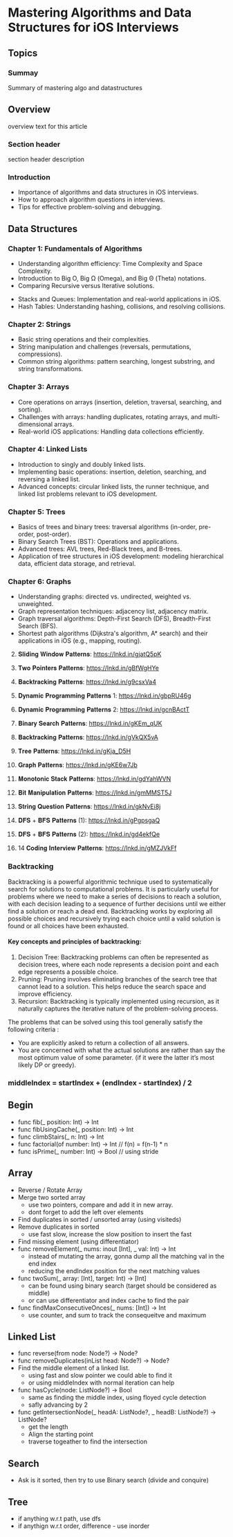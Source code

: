 # Mastering Algorithms and Data Structures for iOS Interviews

## Topics

### Summay

Summary of mastering algo and datastructures 

## Overview

overview text for this article  

### Section header

section header description

### Introduction
- Importance of algorithms and data structures in iOS interviews.
- How to approach algorithm questions in interviews.
- Tips for effective problem-solving and debugging.

## Data Structures

### Chapter 1: Fundamentals of Algorithms

* Understanding algorithm efficiency: Time Complexity and Space Complexity.
* Introduction to Big O, Big Ω (Omega), and Big Θ (Theta) notations.
* Comparing Recursive versus Iterative solutions.
- Stacks and Queues: Implementation and real-world applications in iOS.
- Hash Tables: Understanding hashing, collisions, and resolving collisions.

### Chapter 2: Strings

* Basic string operations and their complexities.
* String manipulation and challenges (reversals, permutations, compressions).
* Common string algorithms: pattern searching, longest substring, and string transformations.

### Chapter 3: Arrays
* Core operations on arrays (insertion, deletion, traversal, searching, and sorting).
* Challenges with arrays: handling duplicates, rotating arrays, and multi-dimensional arrays.
* Real-world iOS applications: Handling data collections efficiently.

### Chapter 4: Linked Lists
* Introduction to singly and doubly linked lists.
* Implementing basic operations: insertion, deletion, searching, and reversing a linked list.
* Advanced concepts: circular linked lists, the runner technique, and linked list problems relevant to iOS development.

### Chapter 5: Trees
* Basics of trees and binary trees: traversal algorithms (in-order, pre-order, post-order).
* Binary Search Trees (BST): Operations and applications.
* Advanced trees: AVL trees, Red-Black trees, and B-trees.
* Application of tree structures in iOS development: modeling hierarchical data, efficient data storage, and retrieval.

### Chapter 6: Graphs
* Understanding graphs: directed vs. undirected, weighted vs. unweighted.
* Graph representation techniques: adjacency list, adjacency matrix.
* Graph traversal algorithms: Depth-First Search (DFS), Breadth-First Search (BFS).
* Shortest path algorithms (Dijkstra's algorithm, A* search) and their applications in iOS (e.g., mapping, routing).

2) 𝐒𝐥𝐢𝐝𝐢𝐧𝐠 𝐖𝐢𝐧𝐝𝐨𝐰 𝐏𝐚𝐭𝐭𝐞𝐫𝐧𝐬: https://lnkd.in/gjatQ5pK
3) 𝐓𝐰𝐨 𝐏𝐨𝐢𝐧𝐭𝐞𝐫𝐬 𝐏𝐚𝐭𝐭𝐞𝐫𝐧𝐬: https://lnkd.in/gBfWgHYe
4) 𝐁𝐚𝐜𝐤𝐭𝐫𝐚𝐜𝐤𝐢𝐧𝐠 𝐏𝐚𝐭𝐭𝐞𝐫𝐧𝐬: https://lnkd.in/g9csxVa4

5) 𝐃𝐲𝐧𝐚𝐦𝐢𝐜 𝐏𝐫𝐨𝐠𝐫𝐚𝐦𝐦𝐢𝐧𝐠 𝐏𝐚𝐭𝐭𝐞𝐫𝐧𝐬 1: https://lnkd.in/gbpRU46g
6) 𝐃𝐲𝐧𝐚𝐦𝐢𝐜 𝐏𝐫𝐨𝐠𝐫𝐚𝐦𝐦𝐢𝐧𝐠 𝐏𝐚𝐭𝐭𝐞𝐫𝐧𝐬 2: https://lnkd.in/gcnBActT

7) 𝐁𝐢𝐧𝐚𝐫𝐲 𝐒𝐞𝐚𝐫𝐜𝐡 𝐏𝐚𝐭𝐭𝐞𝐫𝐧𝐬: https://lnkd.in/gKEm_qUK
8) 𝐁𝐚𝐜𝐤𝐭𝐫𝐚𝐜𝐤𝐢𝐧𝐠 𝐏𝐚𝐭𝐭𝐞𝐫𝐧𝐬: https://lnkd.in/gVkQX5vA

9) 𝐓𝐫𝐞𝐞 𝐏𝐚𝐭𝐭𝐞𝐫𝐧𝐬: https://lnkd.in/gKja_D5H
10) 𝐆𝐫𝐚𝐩𝐡 𝐏𝐚𝐭𝐭𝐞𝐫𝐧𝐬: https://lnkd.in/gKE6w7Jb

11) 𝐌𝐨𝐧𝐨𝐭𝐨𝐧𝐢𝐜 𝐒𝐭𝐚𝐜𝐤 𝐏𝐚𝐭𝐭𝐞𝐫𝐧𝐬: https://lnkd.in/gdYahWVN
12) 𝐁𝐢𝐭 𝐌𝐚𝐧𝐢𝐩𝐮𝐥𝐚𝐭𝐢𝐨𝐧 𝐏𝐚𝐭𝐭𝐞𝐫𝐧𝐬: https://lnkd.in/gmMMST5J
13) 𝐒𝐭𝐫𝐢𝐧𝐠 𝐐𝐮𝐞𝐬𝐭𝐢𝐨𝐧 𝐏𝐚𝐭𝐭𝐞𝐫𝐧𝐬: https://lnkd.in/gkNvEi8j
14) 𝐃𝐅𝐒 + 𝐁𝐅𝐒 𝐏𝐚𝐭𝐭𝐞𝐫𝐧𝐬 (1): https://lnkd.in/gPgpsgaQ
15) 𝐃𝐅𝐒 + 𝐁𝐅𝐒 𝐏𝐚𝐭𝐭𝐞𝐫𝐧𝐬 (2): https://lnkd.in/gd4ekfQe
16) 14 𝐂𝐨𝐝𝐢𝐧𝐠 𝐈𝐧𝐭𝐞𝐫𝐯𝐢𝐞𝐰 𝐏𝐚𝐭𝐭𝐞𝐫𝐧𝐬: https://lnkd.in/gMZJVkFf

### Backtracking
Backtracking is a powerful algorithmic technique used to systematically search for solutions to computational problems. It is particularly useful for problems
where we need to make a series of decisions to reach a solution, with each decision leading to a sequence of further decisions until we either find a solution or
reach a dead end. Backtracking works by exploring all possible choices and recursively trying each choice until a valid solution is found or all choices have been
exhausted.

#### Key concepts and principles of backtracking:

1. Decision Tree: Backtracking problems can often be represented as decision trees, where each node represents a decision point and each edge represents a possible choice.
2. Pruning: Pruning involves eliminating branches of the search tree that cannot lead to a solution. This helps reduce the search space and improve efficiency.
3. Recursion: Backtracking is typically implemented using recursion, as it naturally captures the iterative nature of the problem-solving process.

The problems that can be solved using this tool generally satisfy the following criteria :

- You are explicitly asked to return a collection of all answers.
- You are concerned with what the actual solutions are rather than say the most optimum value 
of some parameter. (if it were the latter it’s most likely DP or greedy).


### middleIndex = startIndex + (endIndex - startIndex) / 2

## Begin
- func fib(_ position: Int) -> Int
- func fibUsingCache(_ position: Int) -> Int
- func climbStairs(_ n: Int) -> Int 
- func factorial(of number: Int) -> Int // f(n) = f(n-1) * n
- func isPrime(_ number: Int) -> Bool // using stride 

## Array 
- Reverse / Rotate Array 
- Merge two sorted array 
    - use two pointers, compare and add it in new array. 
    - dont forget to add the left over elements 
- Find duplicates in sorted / unsorted array (using visiteds)
- Remove duplicates in sorted 
    - use fast slow, increase the slow position to insert the fast  
- Find missing element (using differentiator)
- func removeElement(_ nums: inout [Int], _ val: Int) -> Int    
    - instead of mutating the array, gonna dump all the matching val in the end index 
    - reducing the endIndex position for the next matching values
- func twoSum(_ array: [Int], target: Int) -> [Int]
    - can be found using binary search (target should be considered as middle)
    - or can use differentiator and index cache to find the pair
- func findMaxConsecutiveOnces(_ nums: [Int]) -> Int 
    - use counter, and sum to track the consequeitve and maximum 

## Linked List

- func reverse(from node: Node?) -> Node?
- func removeDuplicates(inList head: Node?) -> Node?
- Find the middle element of a linked list. 
    - using fast and slow pointer we could able to find it 
    - or using middleIndex with normal iteration can help 
- func hasCycle(node: ListNode?) -> Bool
    - same as finding the middle index, using floyed cycle detection 
    - safly advancing by 2
- func getIntersectionNode(_ headA: ListNode?, _ headB: ListNode?) -> ListNode?
    - get the length
    - Align the starting point
    - traverse togeather to find the intersection 

## Search 
- Ask is it sorted, then try to use Binary search (divide and conquire)

## Tree 
- if anything w.r.t path, use dfs 
- if anythign w.r.t order, difference - use inorder 
